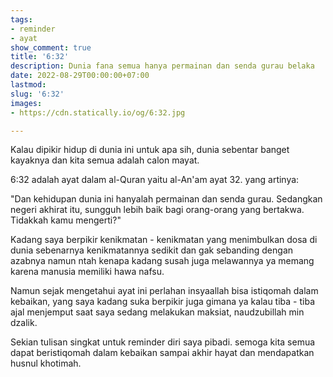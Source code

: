 ```yaml
---
tags:
- reminder
- ayat
show_comment: true
title: '6:32'
description: Dunia fana semua hanya permainan dan senda gurau belaka
date: 2022-08-29T00:00:00+07:00
lastmod: 
slug: '6:32'
images:
- https://cdn.statically.io/og/6:32.jpg

---
```

Kalau dipikir hidup di dunia ini untuk apa sih, dunia sebentar banget kayaknya dan kita semua adalah calon mayat.

6:32 adalah ayat dalam al-Quran yaitu al-An'am ayat 32. yang artinya:

"Dan kehidupan dunia ini hanyalah permainan dan senda gurau. Sedangkan negeri akhirat itu, sungguh lebih baik bagi orang-orang yang bertakwa. Tidakkah kamu mengerti?"

Kadang saya berpikir kenikmatan - kenikmatan yang menimbulkan dosa di dunia sebenarnya kenikmatannya sedikit dan gak sebanding dengan azabnya namun ntah kenapa kadang susah juga melawannya ya memang karena manusia memiliki hawa nafsu.

Namun sejak mengetahui ayat ini perlahan insyaallah bisa istiqomah dalam kebaikan, yang saya kadang suka berpikir juga gimana ya kalau tiba - tiba ajal menjemput saat saya sedang melakukan maksiat, naudzubillah min dzalik.

Sekian tulisan singkat untuk reminder diri saya pibadi. semoga kita semua dapat beristiqomah dalam kebaikan sampai akhir hayat dan mendapatkan husnul khotimah.